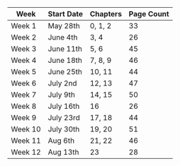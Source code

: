 | Week | Start Date | Chapters | Page Count |
| - | - | - | - |
| Week 1 | May 28th | 0, 1, 2 | 33 |
| Week 2 | June 4th | 3, 4 | 26 |
| Week 3 | June 11th | 5, 6 | 45 |
| Week 4 | June 18th | 7, 8, 9 | 46 |
| Week 5 | June 25th | 10, 11 | 44 |
| Week 6 | July 2nd | 12, 13 | 47 |
| Week 7 | July 9th | 14, 15 | 50 |
| Week 8 | July 16th | 16 | 26 |
| Week 9 | July 23rd | 17, 18 | 44 |
| Week 10 | July 30th | 19, 20 | 51 |
| Week 11 | Aug 6th | 21, 22 | 46 |
| Week 12 | Aug 13th | 23 | 28 |
